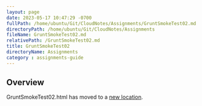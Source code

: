 ```yaml
---
layout: page
date: 2023-05-17 10:47:29 -0700
fullPath: /home/ubuntu/Git/CloudNotes/Assignments/GruntSmokeTest02.md
directoryPath: /home/ubuntu/Git/CloudNotes/Assignments
fileName: GruntSmokeTest02.md
relativePath: /GruntSmokeTest02.md
title: GruntSmokeTest02
directoryName: Assignments
category : assignments-guide
---
```


## Overview

GruntSmokeTest02.html has moved to a [new location](/smoketests-guide/GruntSmokeTest02.html).
